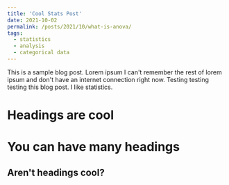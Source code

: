 ```yaml
---
title: 'Cool Stats Post'
date: 2021-10-02
permalink: /posts/2021/10/what-is-anova/
tags:
  - statistics
  - analysis
  - categorical data
---
```


This is a sample blog post. Lorem ipsum I can't remember the rest of lorem ipsum and don't have an internet connection right now. Testing testing testing this blog post. I like statistics.

Headings are cool
======

You can have many headings
======

Aren't headings cool?
------
